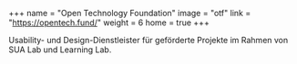 +++
name = "Open Technology Foundation"
image = "otf"
link = "https://opentech.fund/"
weight = 6
home = true
+++

Usability- und Design-Dienstleister für geförderte Projekte im Rahmen von SUA Lab und Learning Lab.